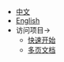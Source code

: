 * [中文](README)
* [English](en-us/README.md)
* 访问项目->
  * [快速开始](zh-cn/quickstart.md)
  * [多页文档](zh-cn/more-pages.md)
